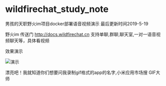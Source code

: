 # wildfirechat_study_note
男孩的天职野火im项目docker部署语音视频演示  最后更新时间2019-5-19

野火im 传送门 http://docs.wildfirechat.cn
支持单聊,群聊,聊天室,一对一语音视频聊天等，具体看视频

效果演示

![演示](https://raw.githubusercontent.com/nanhaidetianzhi/wildfirechat_study_note/master/野火im项目docker部署语音视频演示/app演示.gif)


漂亮吧！我就知道你们想要问我录制gif格式的app的名字,小米应用市场搜 GIF大师
